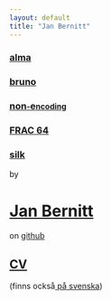 ```yaml
---
layout: default
title: "Jan Bernitt"
---
```


### <a href="https://github.com/bruno-lang/alma" class="alma">alma</a> 

### <a href="http://www.bruno-lang.com/" class="bruno">bruno</a>

### <a href="http://non-encoding.github.io/" class="none">non<small>-</small>e<small>ncoding</small></a>

### <a href="http://frac64.github.io/" class="frac64">FRAC&nbsp;64</a>

### <a href="http://jbee.github.io/silk/" class="silk">silk</a>

by

# <a href="mailto:jaanbernitt+jbee.se@gmail.com">Jan Bernitt</a>

on <a href="https://github.com/jbee">github</a>

## <a href="janbernitt_cv_en.pdf" title="CV in english" lang="en">CV</a>

(finns också<a href="janbernitt_cv_sv.pdf" title="CV på svenska" lang="sv"> på svenska</a>)


